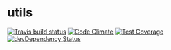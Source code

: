 # utils



[![Travis build status](http://img.shields.io/travis/singerxt/utils.svg?style=flat)](https://travis-ci.org/singerxt/utilses)
[![Code Climate](https://codeclimate.com/github/singerxt/utilses/badges/gpa.svg)](https://codeclimate.com/github/singerxt/utilses)
[![Test Coverage](https://codeclimate.com/github/singerxt/utilses/badges/coverage.svg)](https://codeclimate.com/github/singerxt/utilses/coverage)
[![devDependency Status](https://david-dm.org/singerxt/utilses/dev-status.svg)](https://david-dm.org/singerxt/utilses#info=devDependencies)

